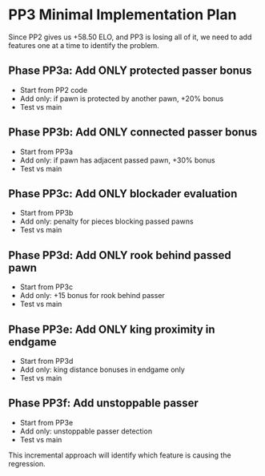 # PP3 Minimal Implementation Plan

Since PP2 gives us +58.50 ELO, and PP3 is losing all of it, we need to add features one at a time to identify the problem.

## Phase PP3a: Add ONLY protected passer bonus
- Start from PP2 code
- Add only: if pawn is protected by another pawn, +20% bonus
- Test vs main

## Phase PP3b: Add ONLY connected passer bonus  
- Start from PP3a
- Add only: if pawn has adjacent passed pawn, +30% bonus
- Test vs main

## Phase PP3c: Add ONLY blockader evaluation
- Start from PP3b
- Add only: penalty for pieces blocking passed pawns
- Test vs main

## Phase PP3d: Add ONLY rook behind passed pawn
- Start from PP3c
- Add only: +15 bonus for rook behind passer
- Test vs main

## Phase PP3e: Add ONLY king proximity in endgame
- Start from PP3d
- Add only: king distance bonuses in endgame only
- Test vs main

## Phase PP3f: Add unstoppable passer
- Start from PP3e
- Add only: unstoppable passer detection
- Test vs main

This incremental approach will identify which feature is causing the regression.